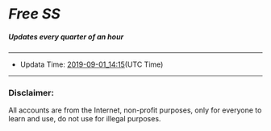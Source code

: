 
# *Free SS*

##### Updates every quarter of an hour

---
* Updata Time: [2019-09-01_14:15](2019-09-01_14:15_FreeSS.txt)(UTC Time)
---

### Disclaimer:
All accounts are from the Internet, non-profit purposes, only for everyone to learn and use, do not use for illegal purposes.
<br>
